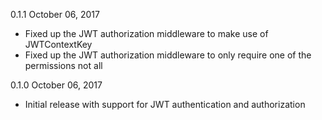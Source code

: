 0.1.1 October 06, 2017
  - Fixed up the JWT authorization middleware to make use of JWTContextKey
  - Fixed up the JWT authorization middleware to only require one of the permissions not all

0.1.0 October 06, 2017
  - Initial release with support for JWT authentication and authorization
